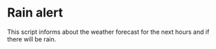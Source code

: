 # Rain alert 

This script informs about the weather forecast for the next hours and if there will be rain.